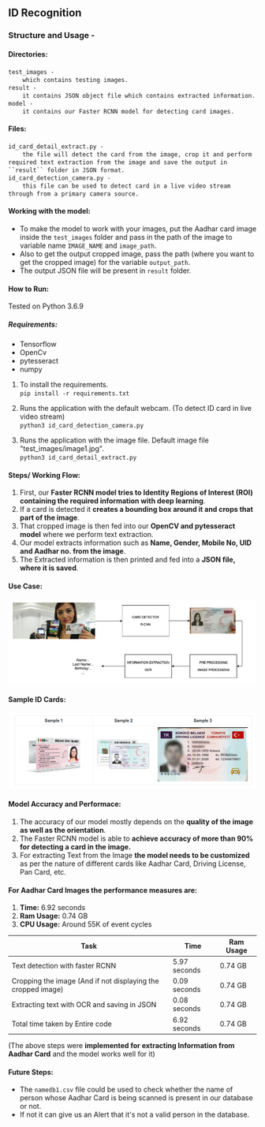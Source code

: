 
## ID Recognition

### Structure and Usage - 

#### Directories:
	test_images -
		which contains testing images.
	result - 
		it contains JSON object file which contains extracted information.
	model - 
		it contains our Faster RCNN model for detecting card images.
	
#### Files:
	id_card_detail_extract.py - 
		the file will detect the card from the image, crop it and perform required text extraction from the image and save the output in ``result`` folder in JSON format.
	id_card_detection_camera.py - 
		this file can be used to detect card in a live video stream through from a primary camera source.
	
#### Working with the model:
* To make the model to work with your images, put the Aadhar card image inside the ``test_images`` folder and pass in the path of the image to variable name ``IMAGE_NAME`` and ``image_path``.
* Also to get the output cropped image, pass the path (where you want to get the cropped image) for the variable ``output_path``. 
* The output JSON file will be present in ``result`` folder.

#### How to Run:
Tested on Python 3.6.9

##### Requirements:
* Tensorflow
* OpenCv
* pytesseract
* numpy 

1. To install the requirements.  
``pip install -r requirements.txt``
    
2. Runs the application with the default webcam. (To detect ID card in live video stream)  
``python3 id_card_detection_camera.py``

3. Runs the application with the image file. Default image file "test_images/image1.jpg".  
``python3 id_card_detail_extract.py ``
	

#### Steps/ Working Flow:
1. First, our **Faster RCNN model tries to Identity Regions of Interest (ROI) containing the required information with deep learning**.
2. If a card is detected it **creates a bounding box around it and crops that part of the image**.
3. That cropped image is then fed into our **OpenCV and pytesseract model** where we perform text extraction.
4. Our model extracts information such as **Name, Gender, Mobile No, UID and Aadhar no. from the image**.
5. The Extracted information is then printed and fed into a **JSON file, where it is saved**.

#### Use Case:
![](extras/use_case.png)

#### Sample ID Cards:
![](extras/sample.png)

#### Model Accuracy and Performace:
1. The accuracy of our model mostly depends on the **quality of the image as well as the orientation**. 
2. The Faster RCNN model is able to **achieve accuracy of more than 90% for detecting a card in the image.**
3. For extracting Text from the Image **the model needs to be customized** as per the nature of different cards like Aadhar Card, Driving License, Pan Card, etc. 

#### For Aadhar Card Images the performance measures are:  
1. **Time:** 6.92 seconds  
2. **Ram Usage:** 0.74 GB  
3. **CPU Usage:** Around 55K of event cycles  

| Task                                                 | Time         | Ram Usage       |
|------------------------------------------------------|--------------|-----------------|
| Text detection with faster RCNN                      | 5.97 seconds | 0.74 GB |
| Cropping the image (And if not displaying the cropped image) | 0.09 seconds | 0.74 GB |
| Extracting text with OCR and saving in JSON          | 0.08 seconds | 0.74 GB |
| Total time taken by Entire code                      | 6.92 seconds | 0.74 GB |

(The above steps were **implemented for extracting Information from Aadhar Card** and the model works well for it)

#### Future Steps:   
* The ``namedb1.csv`` file could be used to check whether the name of person whose Aadhar Card is being scanned is present in our database or not. 
* If not it can give us an Alert that it's not a valid person in the database.
